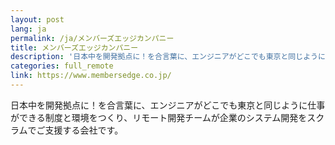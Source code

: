 ```yaml
---
layout: post
lang: ja
permalink: /ja/メンバーズエッジカンパニー
title: メンバーズエッジカンパニー
description: '日本中を開発拠点に！を合言葉に、エンジニアがどこでも東京と同じように仕事ができる制度と環境をつくり、リモート開発チームが企業のシステム開発をスクラムでご支援する会社です。'
categories: full_remote
link: https://www.membersedge.co.jp/
---
```


<p>日本中を開発拠点に！を合言葉に、エンジニアがどこでも東京と同じように仕事ができる制度と環境をつくり、リモート開発チームが企業のシステム開発をスクラムでご支援する会社です。</p>
